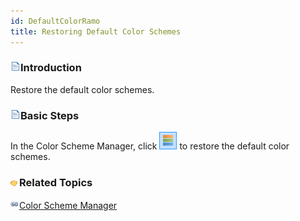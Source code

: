```yaml
---
id: DefaultColorRamo
title: Restoring Default Color Schemes
---  
```



### ![](../../img/read.gif)Introduction

Restore the default color schemes.

### ![](../../img/read.gif)Basic Steps

In the Color Scheme Manager, click ![](img-en/DefaultColorRamp.png) to restore the default color schemes.

### ![](../../img/seealso.png)Related Topics

![](../../img/smalltitle.png)[Color Scheme Manager](ColorRampManager.htm)